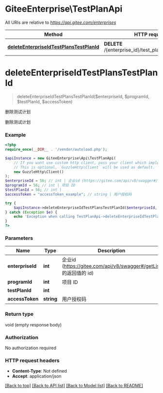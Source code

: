 # GiteeEnterprise\TestPlanApi

All URIs are relative to *https://api.gitee.com/enterprises*

Method | HTTP request | Description
------------- | ------------- | -------------
[**deleteEnterpriseIdTestPlansTestPlanId**](TestPlanApi.md#deleteEnterpriseIdTestPlansTestPlanId) | **DELETE** /{enterprise_id}/test_plans/{test_plan_id} | 删除测试计划


# **deleteEnterpriseIdTestPlansTestPlanId**
> deleteEnterpriseIdTestPlansTestPlanId($enterpriseId, $programId, $testPlanId, $accessToken)

删除测试计划

删除测试计划

### Example
```php
<?php
require_once(__DIR__ . '/vendor/autoload.php');

$apiInstance = new GiteeEnterprise\Api\TestPlanApi(
    // If you want use custom http client, pass your client which implements `GuzzleHttp\ClientInterface`.
    // This is optional, `GuzzleHttp\Client` will be used as default.
    new GuzzleHttp\Client()
);
$enterpriseId = 56; // int | 企业id (https://gitee.com/api/v8/swagger#/getList 的返回值的 id)
$programId = 56; // int | 项目 ID
$testPlanId = 56; // int | 
$accessToken = "accessToken_example"; // string | 用户授权码

try {
    $apiInstance->deleteEnterpriseIdTestPlansTestPlanId($enterpriseId, $programId, $testPlanId, $accessToken);
} catch (Exception $e) {
    echo 'Exception when calling TestPlanApi->deleteEnterpriseIdTestPlansTestPlanId: ', $e->getMessage(), PHP_EOL;
}
?>
```

### Parameters

Name | Type | Description  | Notes
------------- | ------------- | ------------- | -------------
 **enterpriseId** | **int**| 企业id (https://gitee.com/api/v8/swagger#/getList 的返回值的 id) |
 **programId** | **int**| 项目 ID |
 **testPlanId** | **int**|  |
 **accessToken** | **string**| 用户授权码 | [optional]

### Return type

void (empty response body)

### Authorization

No authorization required

### HTTP request headers

 - **Content-Type**: Not defined
 - **Accept**: application/json

[[Back to top]](#) [[Back to API list]](../../README.md#documentation-for-api-endpoints) [[Back to Model list]](../../README.md#documentation-for-models) [[Back to README]](../../README.md)

